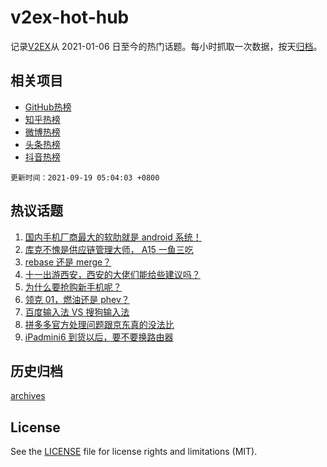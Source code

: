 # v2ex-hot-hub

 记录[V2EX](https://www.v2ex.com/)从 2021-01-06 日至今的热门话题。每小时抓取一次数据，按天[归档](archives)。
 
 ## 相关项目

- [GitHub热榜](https://github.com/lonnyzhang423/github-hot-hub)
- [知乎热榜](https://github.com/lonnyzhang423/zhihu-hot-hub)
- [微博热榜](https://github.com/lonnyzhang423/weibo-hot-hub)
- [头条热榜](https://github.com/lonnyzhang423/toutiao-hot-hub)
- [抖音热榜](https://github.com/lonnyzhang423/douyin-hot-hub)


 `更新时间：2021-09-19 05:04:03 +0800`

## 热议话题

1. [国内手机厂商最大的软肋就是 android 系统！](https://www.v2ex.com/t/802674)
1. [库克不愧是供应链管理大师， A15 一鱼三吃](https://www.v2ex.com/t/802673)
1. [rebase 还是 merge？](https://www.v2ex.com/t/802718)
1. [十一出游西安，西安的大佬们能给些建议吗？](https://www.v2ex.com/t/802696)
1. [为什么要抢购新手机呢？](https://www.v2ex.com/t/802780)
1. [领克 01，燃油还是 phev？](https://www.v2ex.com/t/802727)
1. [百度输入法 VS 搜狗输入法](https://www.v2ex.com/t/802683)
1. [拼多多官方处理问题跟京东真的没法比](https://www.v2ex.com/t/802798)
1. [iPadmini6 到货以后，要不要换路由器](https://www.v2ex.com/t/802719)

## 历史归档

[archives](archives)

## License

See the [LICENSE](LICENSE) file for license rights and limitations (MIT).
